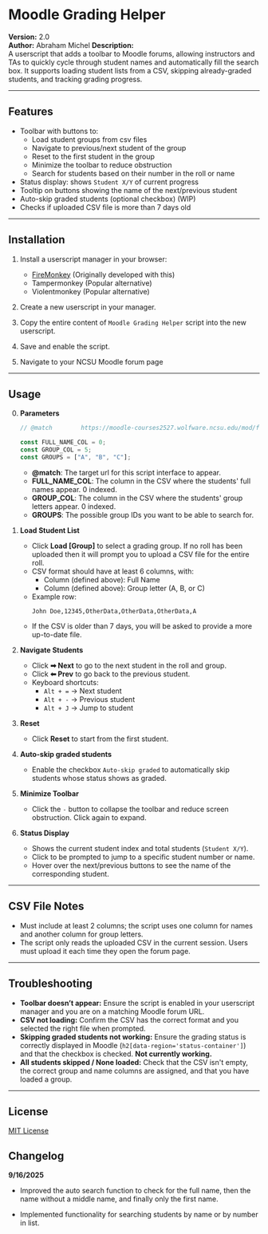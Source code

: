 # Moodle Grading Helper

**Version:** 2.0  
**Author:** Abraham Michel 
**Description:**  
A userscript that adds a toolbar to Moodle forums, allowing instructors and TAs to quickly cycle through student names and automatically fill the search box. It supports loading student lists from a CSV, skipping already-graded students, and tracking grading progress.

---

## Features

- Toolbar with buttons to:
  - Load student groups from csv files
  - Navigate to previous/next student of the group
  - Reset to the first student in the group
  - Minimize the toolbar to reduce obstruction
  - Search for students based on their number in the roll or name
- Status display: shows `Student X/Y` of current progress
- Tooltip on buttons showing the name of the next/previous student
- Auto-skip graded students (optional checkbox) (WIP)
- Checks if uploaded CSV file is more than 7 days old

---

## Installation

1. Install a userscript manager in your browser:
   - [FireMonkey](https://erosman.github.io/firemonkey/) (Originally developed with this)
   - Tampermonkey (Popular alternative)
   - Violentmonkey (Popular alternative)

2. Create a new userscript in your manager.

3. Copy the entire content of `Moodle Grading Helper` script into the new userscript.

4. Save and enable the script.  

5. Navigate to your NCSU Moodle forum page 

---

## Usage

0. **Parameters**
      ```js
      // @match        https://moodle-courses2527.wolfware.ncsu.edu/mod/forum/*
      ```
      ```js
      const FULL_NAME_COL = 0;
      const GROUP_COL = 5;
      const GROUPS = ["A", "B", "C"];
      ```
   - **@match**: The target url for this script interface to appear.
   - **FULL_NAME_COL**: The column in the CSV where the students' full names appear. 0 indexed.
   - **GROUP_COL**: The column in the CSV where the students' group letters appear. 0 indexed.
   - **GROUPS**: The possible group IDs you want to be able to search for.



1. **Load Student List**  
   - Click **Load [Group]** to select a grading group. If no roll has been uploaded then it will prompt you to upload a CSV file for the entire roll.
   - CSV format should have at least 6 columns, with:
     - Column (defined above): Full Name
     - Column (defined above): Group letter (A, B, or C)
   - Example row:  
     ```
     John Doe,12345,OtherData,OtherData,OtherData,A
     ```
   - If the CSV is older than 7 days, you will be asked to provide a more up-to-date file.

2. **Navigate Students**  
   - Click **➡ Next** to go to the next student in the roll and group.  
   - Click **⬅ Prev** to go back to the previous student.  
   - Keyboard shortcuts:  
     - `Alt + =` → Next student  
     - `Alt + -` → Previous student
     - `Alt + J` → Jump to student

3. **Reset**  
   - Click **Reset** to start from the first student.

4. **Auto-skip graded students**  
   - Enable the checkbox `Auto-skip graded` to automatically skip students whose status shows as graded.

5. **Minimize Toolbar**  
   - Click the `-` button to collapse the toolbar and reduce screen obstruction. Click again to expand.

6. **Status Display**  
   - Shows the current student index and total students (`Student X/Y`).
   - Click to be prompted to jump to a specific student number or name.
   - Hover over the next/previous buttons to see the name of the corresponding student.

---

## CSV File Notes

- Must include at least 2 columns; the script uses one column for names and another column for group letters.
- The script only reads the uploaded CSV in the current session. Users must upload it each time they open the forum page.

---

## Troubleshooting

- **Toolbar doesn’t appear:** Ensure the script is enabled in your userscript manager and you are on a matching Moodle forum URL.
- **CSV not loading:** Confirm the CSV has the correct format and you selected the right file when prompted.
- **Skipping graded students not working:** Ensure the grading status is correctly displayed in Moodle (`h2[data-region='status-container']`) and that the checkbox is checked. **Not currently working.**
- **All students skipped / None loaded:** Check that the CSV isn't empty, the correct group and name columns are assigned, and that you have loaded a group.

---

## License

 [MIT License](../LICENSE)


## Changelog

**9/16/2025**
- Improved the auto search function to check for the full name, then the name without a middle name, and finally only the first name.

- Implemented functionality for searching students by name or by number in list.